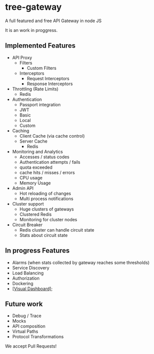 # tree-gateway
A full featured and free API Gateway in node JS

It is an work in proggress. 

## Implemented Features
 - API Proxy
   - Filters
     - Custom Filters
   - Interceptors
     - Request Interceptors
     - Response Interceptors
 - Throttling (Rate Limits)
   - Redis
 - Authentication
   - Passport integration
   - JWT
   - Basic
   - Local
   - Custom
 - Caching
   - Client Cache (via cache control)
   - Server Cache
     - Redis 
 - Monitoring and Analytics
   - Accesses / status codes
   - Authentication attempts / fails
   - quota exceeded
   - cache hits / misses / errors
   - CPU usage
   - Memory Usage
 - Admin API
   - Hot reloading of changes
   - Multi process notifications
 - Cluster support
   - Huge clusters of gateways
   - Clustered Redis
   - Monitoring for cluster nodes
 - Circuit Breaker
   - Redis cluster can handle circuit state
   - Stats about circuit state

## In progress Features
 - Alarms (when stats collected by gateway reaches some thresholds)
 - Service Discovery
 - Load Balancing
 - Authorization
 - Dockering
 - [[Visual Dashboard]](https://github.com/samuelcardoso/tree-gateway-dashboard);

## Future work
  - Debug / Trace
  - Mocks
  - API composition
  - Virtual Paths
  - Protocol Transformations


We accept Pull Requests!
